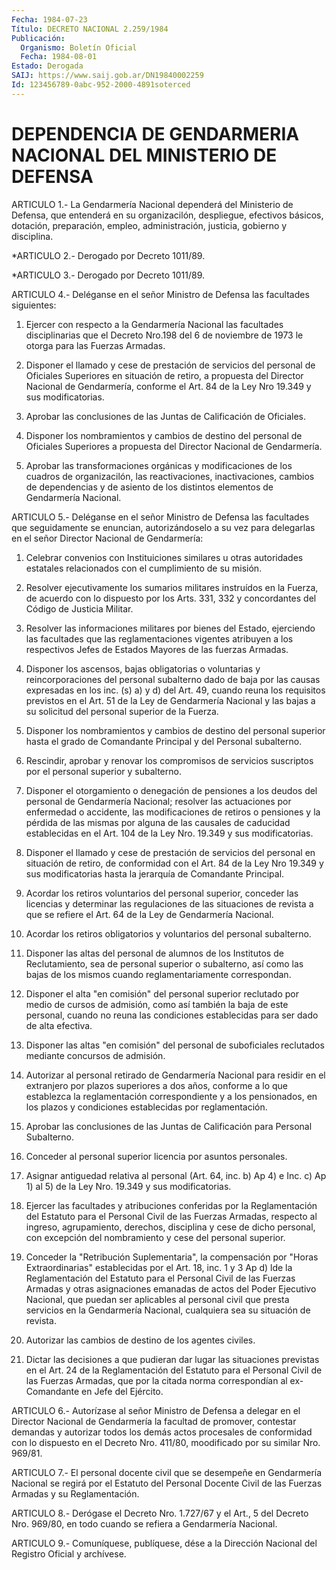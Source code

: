 ```yaml
---
Fecha: 1984-07-23
Título: DECRETO NACIONAL 2.259/1984
Publicación:
  Organismo: Boletín Oficial
  Fecha: 1984-08-01
Estado: Derogada
SAIJ: https://www.saij.gob.ar/DN19840002259
Id: 123456789-0abc-952-2000-4891soterced
---
```

# DEPENDENCIA DE GENDARMERIA NACIONAL DEL MINISTERIO DE DEFENSA

<a id="1"></a>
ARTICULO  1.-  La  Gendarmería Nacional dependerá del Ministerio de Defensa, que entenderá  en  su organizacilón, despliegue, efectivos básicos, dotación, preparación,  empleo,  administración, justicia, gobierno y disciplina.

<a id="2"></a>
*ARTICULO 2.- Derogado por Decreto 1011/89.

<a id="3"></a>
*ARTICULO 3.- Derogado por Decreto 1011/89.

<a id="4"></a>
ARTICULO  4.-  Deléganse  en  el  señor  Ministro  de  Defensa  las facultades siguientes:

1)  Ejercer  con  respecto a la Gendarmería Nacional las facultades disciplinarias que  el  Decreto  Nro.198 del 6 de noviembre de 1973 le otorga para las Fuerzas Armadas.

2)  Disponer  el  llamado  y cese de prestación  de  servicios  del personal de Oficiales  Superiores   en  situación  de  retiro,  a propuesta del Director Nacional de Gendarmería,  conforme  el  Art. 84 de la Ley Nro 19.349 y sus modificatorias.

3)  Aprobar  las  conclusiones  de  las  Juntas  de Calificación de Oficiales.

4) Disponer los nombramientos y cambios de destino  del personal de Oficiales Superiores  a  propuesta  del  Director  Nacional    de Gendarmería.

5) Aprobar las  transformaciones  orgánicas y modificaciones de los cuadros  de organizacilón,  las  reactivaciones,   inactivaciones, cambios de dependencias y de asiento de los distintos  elementos de Gendarmería Nacional.

<a id="5"></a>
ARTICULO  5.-  Deléganse  en  el  señor  Ministro  de  Defensa  las facultades que  seguidamente se enuncian, autorizándoselo a su vez para delegarlas en  el señor Director Nacional de Gendarmería:

1)  Celebrar  convenios    con  Instituiciones  similares  u  otras autoridades estatales  relacionados  con  el  cumplimiento  de  su misión.

2) Resolver ejecutivamente  los sumarios militares instruídos en la Fuerza,  de acuerdo con lo dispuesto  por  los  Arts.  331,  332  y concordantes del Código de Justicia Militar.

3) Resolver  las  informaciones  militares  por  bienes del Estado, ejerciendo las  facultades  que  las  reglamentaciones    vigentes atribuyen  a  los respectivos  Jefes  de  Estados  Mayores  de las fuerzas Armadas.

4)  Disponer  los  ascensos,  bajas  obligatorias  o  voluntarias y reincorporaciones  del  personal  subalterno dado de baja  por  las causas expresadas en los inc. (s) a)  y  d)  del  Art.  49,  cuando reuna  los requisitos  previstos  en  el  Art.  51  de  la  Ley de Gendarmería  Nacional y las  bajas  a  su  solicitud del personal superior de la Fuerza.

5)  Disponer  los nombramientos y cambios de destino  del  personal superior hasta  el  grado  de  Comandante  Principal y del Personal subalterno.

6)  Rescindir,  aprobar  y  renovar  los compromisos  de  servicios suscriptos por el personal superior y subalterno.

7) Disponer el otorgamiento o denegación  de pensiones a los deudos del personal de Gendarmería Nacional; resolver  las actuaciones por enfermedad o accidente, las modificaciones de retiros  o  pensiones y  la pérdida de las mismas por alguna de las causales de caducidad establecidas en el Art. 104 de la Ley Nro. 19.349 y sus modificatorias.

8) Disponer  el  llamado  y  cese  de  prestación  de servicios del personal en situación de retiro, de conformidad con  el  Art. 84 de la  Ley  Nro  19.349  y sus  modificatorias hasta la jerarquía  de Comandante Principal.

9) Acordar los retiros voluntarios  del personal superior, conceder las licencias y determinar las regulaciones  de  las situaciones de revista  a  que se  refiere  el  Art.  64 de la Ley de Gendarmería Nacional.

10)  Acordar  los retiros obligatorios y voluntarios  del  personal subalterno.

11) Disponer las  altas  del  personal de alumnos de los Institutos de Reclutamiento, sea de personal  superior  o subalterno, así como las  bajas  de los mismos cuando reglamentariamente  correspondan.

12) Disponer el alta  "en comisión" del personal superior reclutado por medio de cursos de  admisión,  como así también la baja de este personal,  cuando no reuna las condiciones  establecidas  para  ser dado de alta efectiva.

13) Disponer  las  altas "en comisión" del personal de suboficiales reclutados mediante concursos de admisión.

14) Autorizar al personal  retirado  de  Gendarmería  Nacional para residir  en el  extranjero  por  plazos  superiores  a  dos  años, conforme a lo que establezca la reglamentación correspondiente  y a los  pensionados,  en  los plazos  y  condiciones establecidas por reglamentación.

15)  Aprobar las conclusiones de las Juntas  de  Calificación  para Personal Subalterno.

16) Conceder  al personal superior licencia por asuntos personales.

17) Asignar antiguedad  relativa  al  personal (Art. 64, inc. b) Ap 4) e Inc. c) Ap 1) al 5) de la Ley Nro. 19.349 y sus modificatorias.

18)  Ejercer  las  facultades  y  atribuciones  conferidas  por  la Reglamentación del Estatuto para el  Personal  Civil de las Fuerzas Armadas, respecto al ingreso, agrupamiento, derechos,  disciplina y cese de dicho personal, con excepción del nombramiento y  cese  del personal superior.

19)  Conceder  la  "Retribución Suplementaria", la compensación por "Horas Extraordinarias"  establecidas por el Art. 18, inc. 1 y 3 Ap d) lde la Reglamentación del  Estatuto  para  el  Personal Civil de las  Fuerzas  Armadas y otras asignaciones emanadas de  actos  del Poder Ejecutivo Nacional,  que puedan  ser  aplicables al personal civil  que presta servicios en la Gendarmería Nacional,  cualquiera sea su situación de revista.

20) Autorizar  las  cambios de destino de los agentes civiles.

21) Dictar las decisiones  a que pudieran dar lugar las situaciones previstas en el Art. 24 de la  Reglamentación  del Estatuto para el Personal  Civil  de las Fuerzas Armadas, que por la  citada  norma correspondían al ex-Comandante en Jefe del Ejército.

<a id="6"></a>
ARTICULO  6.-  Autorízase al señor Ministro de Defensa a delegar en el Director Nacional  de  Gendarmería  la  facultad  de  promover, contestar demandas y autorizar todos los demás actos procesales de conformidad con lo dispuesto en el Decreto Nro. 411/80, moodificado por su similar Nro. 969/81.

<a id="7"></a>
ARTICULO  7.-  El  personal  docente  civil  que  se  desempeñe  en Gendarmería  Nacional  se  regirá  por  el  Estatuto  del  Personal Docente    Civil  de las  Fuerzas  Armadas  y  su  Reglamentación.

<a id="8"></a>
ARTICULO  8.-  Derógase  el  Decreto Nro. 1.727/67 y el Art., 5 del Decreto Nro.  969/80,  en todo cuando  se  refiera  a  Gendarmería Nacional.

<a id="9"></a>
ARTICULO  9.- Comuníquese, publíquese, dése a la Dirección Nacional del Registro Oficial y archívese.
